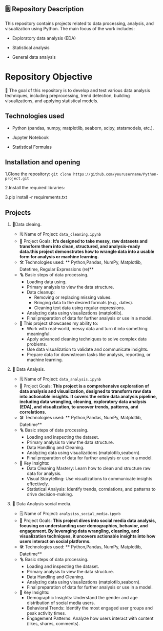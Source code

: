 ## 🗒️ Repository Description
This repository contains projects related to data processing, analysis, and visualization using Python. The main focus of the work includes:
 
  - Exploratory data analysis (EDA)
  
  - Statistical analysis
  
  - General data analysis

# Repository Objective
🎯 The goal of this repository is to develop and test various data analysis techniques, including preprocessing, trend detection, building visualizations, and applying statistical models.

## Technologies used

- Python (pandas, numpy, matplotlib, seaborn, scipy, statsmodels, etc.).

- Jupyter Notebook
- Statistical Formulas

## Installation and opening

1.Clone the repository:
`git clone https://github.com/yourusername/Python-project.git`

2.Install the required libraries:

3.pip install -r requirements.txt

## Projects

1. 🧹Data cleaing.
   * 🗒️ Name of Project: `data_cleaning.ipynb`
   * 🎯 Project Goals: **It’s designed to take messy, raw datasets and transform them into clean, structured, and analysis-ready data.this project demonstrates how to wrangle data into a usable form for analysis or machine learning.**
   * 🛠️ Technologies used: ** Python,Pandas, NumPy, Matplotlib, Datetime, Regular Expressions (re)**
   * 🪜 Basic steps of data processing.
       - Loading data using.
       - Primary analysis  to view the data structure.
       - Data cleanup:
         - Removing or replacing missing values.
         - Bringing data to the desired formats (e.g., dates).
         - Cleaning text data using regular expressions.
       - Analyzing data using visualizations (matplotlib).
       - Final preparation of data for further analysis or use in a model.
    * 🧠 This project showcases my ability to:
        - Work with real-world, messy data and turn it into something meaningful.
        - Apply advanced cleaning techniques to solve complex data problems.
        - Use data visualization to validate and communicate insights.
        - Prepare data for downstream tasks like analysis, reporting, or machine learning.
      
2. 🔭 Data Analysis.
   * 🗒️ Name of Project: `data_analysis.ipynb`
   * 🎯 Project Goals: **This project is a comprehensive exploration of data analysis and visualization, designed to transform raw data into actionable insights. It covers the entire data analysis pipeline, including data wrangling, cleaning, exploratory data analysis (EDA), and visualization, to uncover trends, patterns, and correlations.**
   * 🛠️ Technologies used: ** Python,Pandas, NumPy, Matplotlib, Datetime**
   * 🪜 Basic steps of data processing.
       - Loading and inspecting the dataset.
       - Primary analysis  to view the data structure.
       - Data Handling and Cleaning.
       - Analyzing data using visualizations (matplotlib,seaborn).
       - Final preparation of data for further analysis or use in a model.
    * 🔑 Key Insights: 
        - Data Cleaning Mastery: Learn how to clean and structure raw data for analysis.
        - Visual Storytelling: Use visualizations to communicate insights effectively.
        - Statistical Analysis: Identify trends, correlations, and patterns to drive decision-making.
     
3. 🔭 Data Analysis social media.
   * 🗒️ Name of Project: `analysiss_social_media.ipynb`
   * 🎯 Project Goals: **This project dives into social media data analysis, focusing on understanding user demographics, behavior, and engagement. By leveraging data wrangling, cleaning, and visualization techniques, it uncovers actionable insights into how users interact on social platforms.**
   * 🛠️ Technologies used: ** Python,Pandas, NumPy, Matplotlib, Datetime**
   * 🪜 Basic steps of data processing.
       - Loading and inspecting the dataset.
       - Primary analysis  to view the data structure.
       - Data Handling and Cleaning.
       - Analyzing data using visualizations (matplotlib,seaborn).
       - Final preparation of data for further analysis or use in a model.
    * 🔑 Key Insights: 
      - Demographic Insights: Understand the gender and age distribution of social media users.
      - Behavioral Trends: Identify the most engaged user groups and peak activity times.
      - Engagement Patterns: Analyze how users interact with content (likes, shares, comments).

